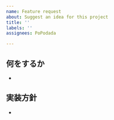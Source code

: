 ```yaml
---
name: Feature request
about: Suggest an idea for this project
title: ''
labels: ''
assignees: PoPodada

---
```


## 何をするか
-
## 実装方針
-

